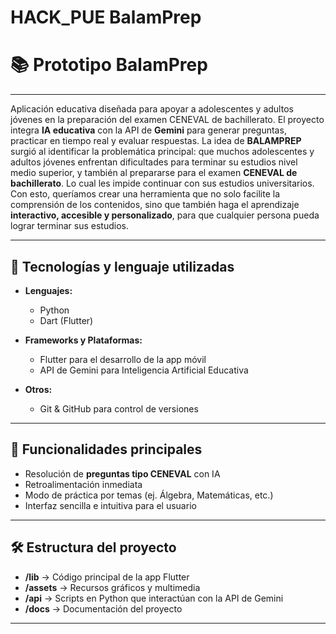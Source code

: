 # HACK_PUE BalamPrep 

# 📚 Prototipo BalamPrep  
---

Aplicación educativa diseñada para apoyar a adolescentes y adultos jóvenes en la preparación del examen CENEVAL de bachillerato.  El proyecto integra **IA educativa** con la API de **Gemini** para generar preguntas, practicar en tiempo real y evaluar respuestas. La idea de **BALAMPREP** surgió al identificar la problemática principal: que muchos adolescentes y adultos jóvenes enfrentan dificultades para terminar su estudios nivel medio superior, y también al prepararse para el examen **CENEVAL de bachillerato**.  Lo cual les impide continuar con sus estudios universitarios. Con esto, queríamos crear una herramienta que no solo facilite la comprensión de los contenidos, sino que también haga el aprendizaje **interactivo, accesible y personalizado**, para que cualquier persona pueda lograr terminar sus estudios.  

---

## 🚀 Tecnologías y lenguaje utilizadas

- **Lenguajes:**  
  - Python
  - Dart (Flutter)   

- **Frameworks y Plataformas:**  
  - Flutter para el desarrollo de la app móvil  
  - API de Gemini para Inteligencia Artificial Educativa  

- **Otros:**  
  - Git & GitHub para control de versiones  

---

## 📱 Funcionalidades principales

- Resolución de **preguntas tipo CENEVAL** con IA  
- Retroalimentación inmediata  
- Modo de práctica por temas (ej. Álgebra, Matemáticas, etc.)  
- Interfaz sencilla e intuitiva para el usuario  

---

## 🛠️ Estructura del proyecto

- **/lib** → Código principal de la app Flutter  
- **/assets** → Recursos gráficos y multimedia  
- **/api** → Scripts en Python que interactúan con la API de Gemini  
- **/docs** → Documentación del proyecto  

---


